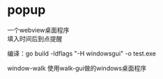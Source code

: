   # popup
  一个webview桌面程序  
  填入时间后到点提醒

  编译：go build -ldflags "-H windowsgui" -o test.exe
  
  window-walk  使用walk-gui做的windows桌面程序
